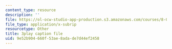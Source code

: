 ```yaml
---
content_type: resource
description: ''
file: https://ol-ocw-studio-app-production.s3.amazonaws.com/courses/8-04-quantum-physics-i-spring-2013/9e52b904660f53ae8adade7d44ef2458_Uk5DUtHY7LM.vtt
file_type: application/x-subrip
resourcetype: Other
title: 3play caption file
uid: 9e52b904-660f-53ae-8ada-de7d44ef2458
---
```

